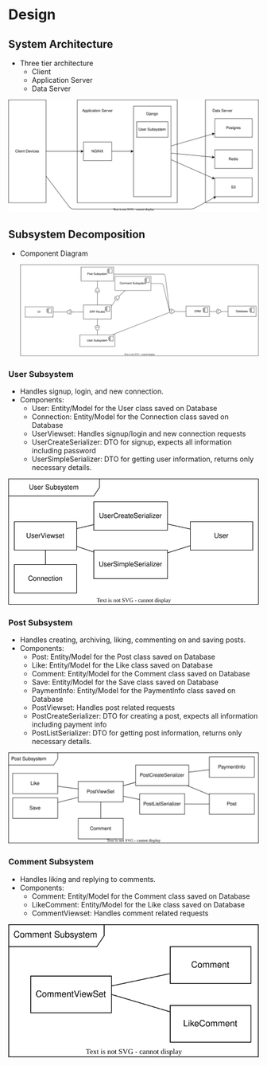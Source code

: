 # Design

## System Architecture

- Three tier architecture
    - Client
    - Application Server
    - Data Server

![architecture](./design/system_architecture.drawio.svg)

## Subsystem Decomposition
- Component Diagram
    
    ![component diagram](./design/subsystems/decomposition.drawio.svg)

### User Subsystem

- Handles signup, login, and new connection.
- Components:
    - User: Entity/Model for the User class saved on Database
    - Connection: Entity/Model for the Connection class saved on Database
    - UserViewset: Handles signup/login and new connection requests
    - UserCreateSerializer: DTO for signup, expects all information including password
    - UserSimpleSerializer: DTO for getting user information, returns only necessary details.

![user subsystem](./design/subsystems/user_subsystem.drawio.svg)

### Post Subsystem

- Handles creating, archiving, liking, commenting on and saving posts.
- Components:
    - Post: Entity/Model for the Post class saved on Database
    - Like: Entity/Model for the Like class saved on Database
    - Comment: Entity/Model for the Comment class saved on Database
    - Save: Entity/Model for the Save class saved on Database
    - PaymentInfo: Entity/Model for the PaymentInfo class saved on Database
    - PostViewset: Handles post related requests
    - PostCreateSerializer: DTO for creating a post, expects all information including payment info
    - PostListSerializer: DTO for getting post information, returns only necessary details.

![post subsystem](./design/subsystems/post_subsystem.drawio.svg)

### Comment Subsystem

- Handles liking and replying to comments.
- Components:
    - Comment: Entity/Model for the Comment class saved on Database
    - LikeComment: Entity/Model for the Like class saved on Database
    - CommentViewset: Handles comment related requests

![comment subsystem](./design/subsystems/comment_subsystem.drawio.svg)
